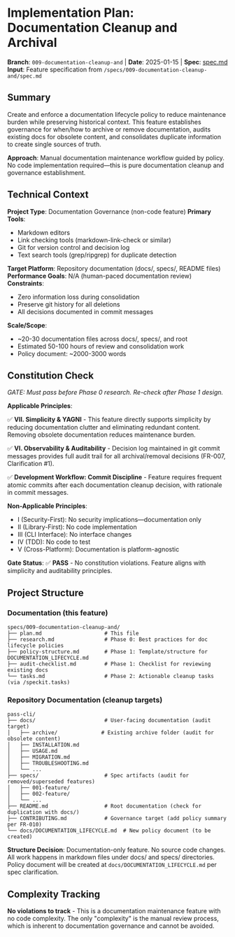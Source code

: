 # Implementation Plan: Documentation Cleanup and Archival

**Branch**: `009-documentation-cleanup-and` | **Date**: 2025-01-15 | **Spec**: [spec.md](./spec.md)
**Input**: Feature specification from `/specs/009-documentation-cleanup-and/spec.md`

## Summary

Create and enforce a documentation lifecycle policy to reduce maintenance burden while preserving historical context. This feature establishes governance for when/how to archive or remove documentation, audits existing docs for obsolete content, and consolidates duplicate information to create single sources of truth.

**Approach**: Manual documentation maintenance workflow guided by policy. No code implementation required—this is pure documentation cleanup and governance establishment.

## Technical Context

**Project Type**: Documentation Governance (non-code feature)
**Primary Tools**:
- Markdown editors
- Link checking tools (markdown-link-check or similar)
- Git for version control and decision log
- Text search tools (grep/ripgrep) for duplicate detection

**Target Platform**: Repository documentation (docs/, specs/, README files)
**Performance Goals**: N/A (human-paced documentation review)
**Constraints**:
- Zero information loss during consolidation
- Preserve git history for all deletions
- All decisions documented in commit messages

**Scale/Scope**:
- ~20-30 documentation files across docs/, specs/, and root
- Estimated 50-100 hours of review and consolidation work
- Policy document: ~2000-3000 words

## Constitution Check

*GATE: Must pass before Phase 0 research. Re-check after Phase 1 design.*

**Applicable Principles**:

✅ **VII. Simplicity & YAGNI** - This feature directly supports simplicity by reducing documentation clutter and eliminating redundant content. Removing obsolete documentation reduces maintenance burden.

✅ **VI. Observability & Auditability** - Decision log maintained in git commit messages provides full audit trail for all archival/removal decisions (FR-007, Clarification #1).

✅ **Development Workflow: Commit Discipline** - Feature requires frequent atomic commits after each documentation cleanup decision, with rationale in commit messages.

**Non-Applicable Principles**:
- I (Security-First): No security implications—documentation only
- II (Library-First): No code implementation
- III (CLI Interface): No interface changes
- IV (TDD): No code to test
- V (Cross-Platform): Documentation is platform-agnostic

**Gate Status**: ✅ **PASS** - No constitution violations. Feature aligns with simplicity and auditability principles.

## Project Structure

### Documentation (this feature)

```
specs/009-documentation-cleanup-and/
├── plan.md                    # This file
├── research.md                # Phase 0: Best practices for doc lifecycle policies
├── policy-structure.md        # Phase 1: Template/structure for DOCUMENTATION_LIFECYCLE.md
├── audit-checklist.md         # Phase 1: Checklist for reviewing existing docs
└── tasks.md                   # Phase 2: Actionable cleanup tasks (via /speckit.tasks)
```

### Repository Documentation (cleanup targets)

```
pass-cli/
├── docs/                      # User-facing documentation (audit target)
│   ├── archive/              # Existing archive folder (audit for obsolete content)
│   ├── INSTALLATION.md
│   ├── USAGE.md
│   ├── MIGRATION.md
│   ├── TROUBLESHOOTING.md
│   └── ...
├── specs/                     # Spec artifacts (audit for removed/superseded features)
│   ├── 001-feature/
│   ├── 002-feature/
│   └── ...
├── README.md                  # Root documentation (check for duplication with docs/)
├── CONTRIBUTING.md            # Governance target (add policy summary per FR-010)
└── docs/DOCUMENTATION_LIFECYCLE.md  # New policy document (to be created)
```

**Structure Decision**: Documentation-only feature. No source code changes. All work happens in markdown files under docs/ and specs/ directories. Policy document will be created at `docs/DOCUMENTATION_LIFECYCLE.md` per spec clarification.

## Complexity Tracking

**No violations to track** - This is a documentation maintenance feature with no code complexity. The only "complexity" is the manual review process, which is inherent to documentation governance and cannot be avoided.
